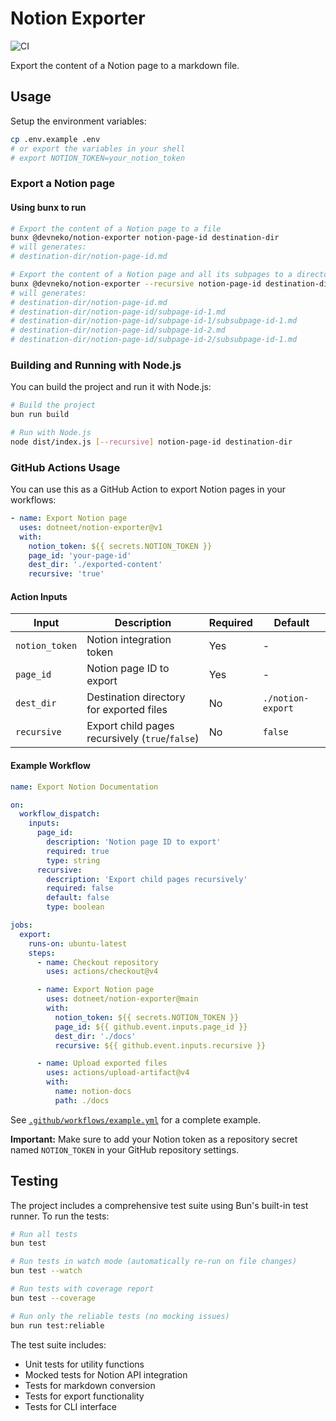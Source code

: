# Notion Exporter

![CI](https://github.com/dotneet/notion-exporter/actions/workflows/ci.yml/badge.svg)

Export the content of a Notion page to a markdown file.

## Usage

Setup the environment variables:

```bash
cp .env.example .env
# or export the variables in your shell
# export NOTION_TOKEN=your_notion_token
```

### Export a Notion page

#### Using bunx to run

```bash
# Export the content of a Notion page to a file
bunx @devneko/notion-exporter notion-page-id destination-dir
# will generates:
# destination-dir/notion-page-id.md

# Export the content of a Notion page and all its subpages to a directory
bunx @devneko/notion-exporter --recursive notion-page-id destination-dir
# will generates:
# destination-dir/notion-page-id.md
# destination-dir/notion-page-id/subpage-id-1.md
# destination-dir/notion-page-id/subpage-id-1/subsubpage-id-1.md
# destination-dir/notion-page-id/subpage-id-2.md
# destination-dir/notion-page-id/subpage-id-2/subsubpage-id-1.md
```

### Building and Running with Node.js

You can build the project and run it with Node.js:

```bash
# Build the project
bun run build

# Run with Node.js
node dist/index.js [--recursive] notion-page-id destination-dir
```

### GitHub Actions Usage

You can use this as a GitHub Action to export Notion pages in your workflows:

```yaml
- name: Export Notion page
  uses: dotneet/notion-exporter@v1
  with:
    notion_token: ${{ secrets.NOTION_TOKEN }}
    page_id: 'your-page-id'
    dest_dir: './exported-content'
    recursive: 'true'
```

#### Action Inputs

| Input | Description | Required | Default |
|-------|-------------|----------|---------|
| `notion_token` | Notion integration token | Yes | - |
| `page_id` | Notion page ID to export | Yes | - |
| `dest_dir` | Destination directory for exported files | No | `./notion-export` |
| `recursive` | Export child pages recursively (`true`/`false`) | No | `false` |

#### Example Workflow

```yaml
name: Export Notion Documentation

on:
  workflow_dispatch:
    inputs:
      page_id:
        description: 'Notion page ID to export'
        required: true
        type: string
      recursive:
        description: 'Export child pages recursively'
        required: false
        default: false
        type: boolean

jobs:
  export:
    runs-on: ubuntu-latest
    steps:
      - name: Checkout repository
        uses: actions/checkout@v4

      - name: Export Notion page
        uses: dotneet/notion-exporter@main
        with:
          notion_token: ${{ secrets.NOTION_TOKEN }}
          page_id: ${{ github.event.inputs.page_id }}
          dest_dir: './docs'
          recursive: ${{ github.event.inputs.recursive }}

      - name: Upload exported files
        uses: actions/upload-artifact@v4
        with:
          name: notion-docs
          path: ./docs
```

See [`.github/workflows/example.yml`](.github/workflows/example.yml) for a complete example.

**Important:** Make sure to add your Notion token as a repository secret named `NOTION_TOKEN` in your GitHub repository settings.

## Testing

The project includes a comprehensive test suite using Bun's built-in test runner. To run the tests:

```bash
# Run all tests
bun test

# Run tests in watch mode (automatically re-run on file changes)
bun test --watch

# Run tests with coverage report
bun test --coverage

# Run only the reliable tests (no mocking issues)
bun run test:reliable
```

The test suite includes:

- Unit tests for utility functions
- Mocked tests for Notion API integration
- Tests for markdown conversion
- Tests for export functionality
- Tests for CLI interface
